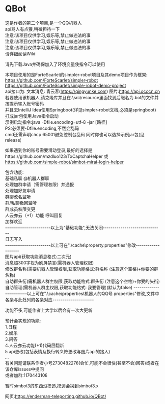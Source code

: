 # QBot
 这是作者的第二个项目,是一个QQ机器人  
 api骂人有点狠,稍微担待一下  
 注意:该项目仅供学习,娱乐等,禁止做违法的事  
 注意:该项目仅供学习,娱乐等,禁止做违法的事  
 注意:该项目仅供学习,娱乐等,禁止做违法的事  
 请详细阅读Wiki
   
 请先下载Java并确保加入了环境变量使指令可以使用  
  
 本项目使用的是ForteScarlet的simpler-robot项目及其demo项目作为框架:  
 https://github.com/ForteScarlet/simpler-robot  
 https://github.com/ForteScarlet/simple-robot-demo-project  
 api接口为: 文本消息: 青云客(https://qingyunke.com) 图片:https://api.ococn.cn  
 若要使用该机器人,请克隆库并且在.\src\resource里面找到后缀名为.bot的文件并按提示输入账号密码  
 并且去IntelliJ Idea使用Springboot(详见simpler-robot文档,必须是springboot)打成jar包使用Java指令启动  
 示例启动指令:java -Dfile.encoding=utf-8 -jar [路径]  
 PS:必须要-Dfile.encoding,不然会乱码  
 cmd还需声明chcp 65001避免控制台乱码
 同时你也可以选择示例jar包(见release)  
 
如果遇到你的账号需要滑动登录,最好的选择是https://github.com/mzdluo123/TxCaptchaHelper 或 https://github.com/simple-robot/simbot-mirai-login-helper  

   
 包含功能:  
 基础私聊
 @机器人群聊  
 处理加群申请（需管理权限）并通报  
 处理加好友申请  
 群聊改名监听  
 群/私聊撤回监听  
 群成员权限变更  
 人云亦云（+1）功能
 呼叫回复  
 加群欢迎  
-----------------------以上为"基础功能",无法关闭------------------------------  
 日志写入  
-----------------------以上可在".\cache\property.properties"修改-------------------  
 图片api(获取功能消息格式:二次元)  
 消息超300字视为刷屏禁言(需机器人管理权限)  
 修改群名称(需要机器人管理权限,获取功能格式:群名称 (注意这个空格)+你要的群名称)  
 自助群头衔(需机器人群主权限,获取功能格式:群头衔 (注意这个空格)+你要的头衔)  
 自助管理(需机器人群主权限,获取功能格式: 我要管理)(默认为false) 
------------------------以上可在".\cache\properties\机器人的QQ号.properties"修改,文件中各条与此处列的各条对应---------------------
 
  
 功能不多,可能作者上大学以后会有一次大更新  
   
 预计会实现的功能:  
 1.日程  
 2.娱乐  
 3.问答  
 4.人云亦云功能(+1)代码层翻新  
 5.api更改(包括表情及换行转义符更改与图片api的接入)  
 ...  
 有关问题请联系作者小号2730482276(会忙,可能不会很快(甚至不会)回答)或者在该仓库issues中提问  
 或者加群:1170443108  
  
  
  
 暂时simbot3的东西没摸透,摸透会换到simbot3.x

网页:https://enderman-teleporting.github.io/QBot/
